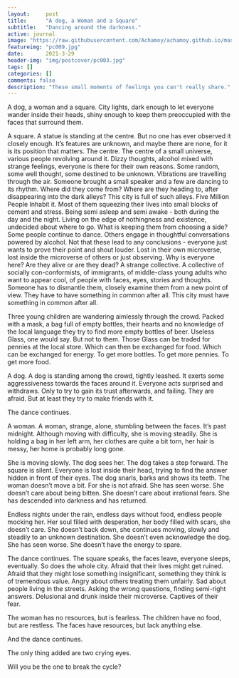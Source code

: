 ```yaml
---
layout:     post
title:      "A dog, a Woman and a Square"
subtitle:   "Dancing around the darkness."
active: journal
image: "https://raw.githubusercontent.com/Achamoy/achamoy.github.io/master/img/postcover/pc009.jpg"
featureimg: "pc009.jpg"
date:       2021-3-29
header-img: "img/postcover/pc003.jpg"
tags: []
categories: []
comments: false
description: "These small moments of feelings you can't really share."
---
```



A dog, a woman and a square. City lights, dark enough to let everyone wander inside their heads, shiny enough to keep them preoccupied with the faces that surround them.

A square. A statue is standing at the centre. But no one has ever observed it closely enough. It’s features are unknown, and maybe there are none, for it is its position that matters.
The centre. The centre of a small universe, various people revolving around it. Dizzy thoughts, alcohol mixed with strange feelings, everyone is there for their own reasons. Some random, some well thought, some destined to be unknown.
Vibrations are travelling through the air. Someone brought a small speaker and a few are dancing to its rhythm. Where did they come from? Where are they heading to, after disappearing into the dark alleys?
This city is full of such alleys. Five Million People Inhabit it. Most of them squeezing their lives into small blocks of cement and stress. Being semi asleep and semi awake - both during the day and the night. Living on the edge of nothingness and existence, undecided about where to go. What is keeping them from choosing a side?
Some people continue to dance. Others engage in thoughtful conversations powered by alcohol. Not that these lead to any conclusions - everyone just wants to prove their point and shout louder. Lost in their own microverse, lost inside the microverse of others or just observing. Why is everyone here? Are they alive or are they dead?
A strange collective. A collective of socially con-conformists, of immigrants, of middle-class young adults who want to appear cool, of people with faces, eyes, stories and thoughts.
Someone has to dismantle them, closely examine them from a new point of view. They have to have something in common after all. This city must have something in common after all.

Three young children are wandering aimlessly through the crowd. Packed with a mask, a bag full of empty bottles, their hearts and no knowledge of the local language they try to find more empty bottles of beer. Useless Glass, one would say. But not to them. Those Glass can be traded for pennies at the local store. Which can then be exchanged for food. Which can be exchanged for energy. To get more bottles. To get more pennies. To get more food.

A dog. A dog is standing among the crowd, tightly leashed. It exerts some aggressiveness towards the faces around it. Everyone acts surprised and withdraws. Only to try to gain its trust afterwards, and failing. They are afraid. But at least they try to make friends with it.

The dance continues. 

A woman. A woman, strange, alone, stumbling between the faces. It’s past midnight. Although moving with difficulty, she is moving steadily. She is holding a bag in her left arm, her clothes are quite a bit torn, her hair is messy, her home is probably long gone.

She is moving slowly. The dog sees her. The dog takes a step forward. The square is silent. Everyone is lost inside their head, trying to find the answer hidden in front of their eyes. The dog snarls, barks and shows its teeth.
The woman doesn’t move a bit. For she is not afraid. She has seen worse. She doesn’t care about being bitten. She doesn’t care about irrational fears. She has descended into darkness and has returned.

Endless nights under the rain, endless days without food, endless people mocking her. Her soul filled with desperation, her body filled with scars, she doesn’t care. She doesn’t back down, she continues moving, slowly and steadily to an unknown destination. She doesn’t even acknowledge the dog. She has seen worse. She doesn’t have the energy to spare.

The dance continues. The square speaks, the faces leave, everyone sleeps, eventually. So does the whole city. Afraid that their lives might get ruined. Afraid that they might lose something insignificant, something they think is of tremendous value. Angry about others treating them unfairly. Sad about people living in the streets. Asking the wrong questions, finding semi-right answers. Delusional and drunk inside their microverse. Captives of their fear.

The woman has no resources, but is fearless. The children have no food, but are restless. The faces have resources, but lack anything else.

And the dance continues.

The only thing added are two crying eyes.

Will you be the one to break the cycle?

